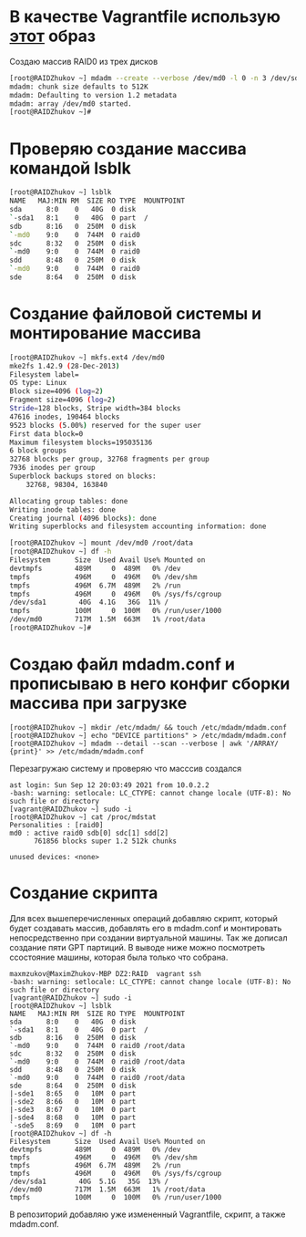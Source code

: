 # В качестве Vagrantfile использую [этот](https://github.com/erlong15/otus-linux/blob/master/Vagrantfile) образ
Создаю массив RAID0 из трех дисков
```sh
[root@RAIDZhukov ~] mdadm --create --verbose /dev/md0 -l 0 -n 3 /dev/sd{b,c,d}
mdadm: chunk size defaults to 512K
mdadm: Defaulting to version 1.2 metadata
mdadm: array /dev/md0 started.
[root@RAIDZhukov ~]#
```

# Проверяю создание массива командой lsblk

```sh
[root@RAIDZhukov ~] lsblk
NAME   MAJ:MIN RM  SIZE RO TYPE  MOUNTPOINT
sda      8:0    0   40G  0 disk
`-sda1   8:1    0   40G  0 part  /
sdb      8:16   0  250M  0 disk
`-md0    9:0    0  744M  0 raid0
sdc      8:32   0  250M  0 disk
`-md0    9:0    0  744M  0 raid0
sdd      8:48   0  250M  0 disk
`-md0    9:0    0  744M  0 raid0
sde      8:64   0  250M  0 disk
```

# Создание файловой системы и монтирование массива 

```sh
[root@RAIDZhukov ~] mkfs.ext4 /dev/md0
mke2fs 1.42.9 (28-Dec-2013)
Filesystem label=
OS type: Linux
Block size=4096 (log=2)
Fragment size=4096 (log=2)
Stride=128 blocks, Stripe width=384 blocks
47616 inodes, 190464 blocks
9523 blocks (5.00%) reserved for the super user
First data block=0
Maximum filesystem blocks=195035136
6 block groups
32768 blocks per group, 32768 fragments per group
7936 inodes per group
Superblock backups stored on blocks:
	32768, 98304, 163840

Allocating group tables: done
Writing inode tables: done
Creating journal (4096 blocks): done
Writing superblocks and filesystem accounting information: done

[root@RAIDZhukov ~] mount /dev/md0 /root/data
[root@RAIDZhukov ~] df -h
Filesystem      Size  Used Avail Use% Mounted on
devtmpfs        489M     0  489M   0% /dev
tmpfs           496M     0  496M   0% /dev/shm
tmpfs           496M  6.7M  489M   2% /run
tmpfs           496M     0  496M   0% /sys/fs/cgroup
/dev/sda1        40G  4.1G   36G  11% /
tmpfs           100M     0  100M   0% /run/user/1000
/dev/md0        717M  1.5M  663M   1% /root/data
[root@RAIDZhukov ~]#
```

# Создаю файл mdadm.conf и прописываю в него конфиг сборки массива при загрузке
```ssh
[root@RAIDZhukov ~] mkdir /etc/mdadm/ && touch /etc/mdadm/mdadm.conf
[root@RAIDZhukov ~] echo "DEVICE partitions" > /etc/mdadm/mdadm.conf
[root@RAIDZhukov ~] mdadm --detail --scan --verbose | awk '/ARRAY/ {print}' >> /etc/mdadm/mdadm.conf
```
Перезагружаю систему и проверяю что масссив создался
```ssh
ast login: Sun Sep 12 20:03:49 2021 from 10.0.2.2
-bash: warning: setlocale: LC_CTYPE: cannot change locale (UTF-8): No such file or directory
[vagrant@RAIDZhukov ~] sudo -i
[root@RAIDZhukov ~] cat /proc/mdstat
Personalities : [raid0]
md0 : active raid0 sdb[0] sdc[1] sdd[2]
      761856 blocks super 1.2 512k chunks

unused devices: <none>
```
# Создание скрипта
Для всех вышеперечисленных операций добавляю скрипт, который будет создавать массив, добавлять его в mdadm.conf и монтировать непосредственно при создании виртуальной машины. Так же дописал создание пяти GPT партиций. В выводе ниже можно посмотреть ссостояние машины, которая была только что собрана. 
```ssh
maxmzukov@MaximZhukov-MBP DZ2:RAID  vagrant ssh
-bash: warning: setlocale: LC_CTYPE: cannot change locale (UTF-8): No such file or directory
[vagrant@RAIDZhukov ~] sudo -i
[root@RAIDZhukov ~] lsblk
NAME   MAJ:MIN RM  SIZE RO TYPE  MOUNTPOINT
sda      8:0    0   40G  0 disk
`-sda1   8:1    0   40G  0 part  /
sdb      8:16   0  250M  0 disk
`-md0    9:0    0  744M  0 raid0 /root/data
sdc      8:32   0  250M  0 disk
`-md0    9:0    0  744M  0 raid0 /root/data
sdd      8:48   0  250M  0 disk
`-md0    9:0    0  744M  0 raid0 /root/data
sde      8:64   0  250M  0 disk
|-sde1   8:65   0   10M  0 part
|-sde2   8:66   0   10M  0 part
|-sde3   8:67   0   10M  0 part
|-sde4   8:68   0   10M  0 part
`-sde5   8:69   0   10M  0 part
[root@RAIDZhukov ~] df -h
Filesystem      Size  Used Avail Use% Mounted on
devtmpfs        489M     0  489M   0% /dev
tmpfs           496M     0  496M   0% /dev/shm
tmpfs           496M  6.7M  489M   2% /run
tmpfs           496M     0  496M   0% /sys/fs/cgroup
/dev/sda1        40G  5.1G   35G  13% /
/dev/md0        717M  1.5M  663M   1% /root/data
tmpfs           100M     0  100M   0% /run/user/1000
```
В репозиторий добавляю уже измененный Vagrantfile, скрипт, а также mdadm.conf.
